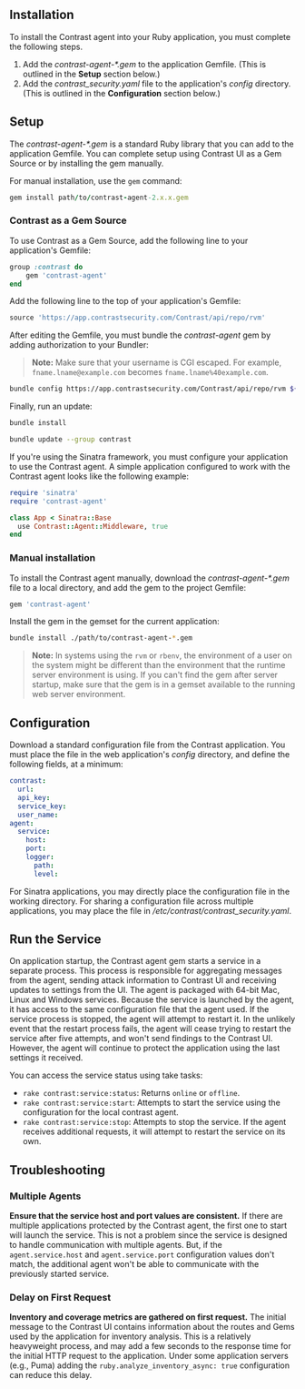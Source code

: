 <!--
title: "Ruby Agent Installation"
description: "Installing the Ruby Agent"
tags: "Ruby on Rails agent installation"
-->

## Installation

To install the Contrast agent into your Ruby application, you must complete the following steps.  

1. Add the <i>contrast-agent-*.gem</i> to the application Gemfile. (This is outlined in the <b>Setup</b> section below.) 
2. Add the *contrast_security.yaml* file to the application's *config* directory. (This is outlined in the **Configuration** section below.)

## Setup

The <i>contrast-agent-*.gem</i> is a standard Ruby library that you can add to the application Gemfile. You can complete setup using Contrast UI as a Gem Source or by installing the gem manually. 

For manual installation, use the `gem` command:

``` ruby
gem install path/to/contrast-agent-2.x.x.gem
```

### Contrast as a Gem Source

To use Contrast as a Gem Source, add the following line to your application's Gemfile:

``` ruby
group :contrast do
    gem 'contrast-agent'
end
```

Add the following line to the top of your application's Gemfile:

``` ruby
source 'https://app.contrastsecurity.com/Contrast/api/repo/rvm'
```

After editing the Gemfile, you must bundle the *contrast-agent* gem by adding authorization to your Bundler:

> **Note:** Make sure that your username is CGI escaped. For example, `fname.lname@example.com` becomes `fname.lname%40example.com`.

``` bash
bundle config https://app.contrastsecurity.com/Contrast/api/repo/rvm ${username}:${service_key}
```

Finally, run an update:

``` bash
bundle install
```

``` bash
bundle update --group contrast
```

If you're using the Sinatra framework, you must configure your application to use the Contrast agent. A simple application configured to work with the Contrast agent looks like the following example:

``` ruby
require 'sinatra'
require 'contrast-agent'

class App < Sinatra::Base
  use Contrast::Agent::Middleware, true
end
```

### Manual installation

To install the Contrast agent manually, download the <i>contrast-agent-*.gem</i> file to a local directory, and add the gem to the project Gemfile:

``` ruby
gem 'contrast-agent'
```

Install the gem in the gemset for the current application:

``` bash
bundle install ./path/to/contrast-agent-*.gem
``` 

> **Note:** In systems using the `rvm` or `rbenv`, the environment of a user on the system might be different than the environment that the runtime server environment is using. If you can't find the gem after server startup, make sure that the gem is in a gemset available to the running web server environment. 

## Configuration

Download a standard configuration file from the Contrast application. You must place the file in the web application's *config* directory, and define the following fields, at a minimum:

``` yaml
contrast:
  url: 
  api_key:
  service_key:
  user_name:
agent:
  service:
    host: 
    port:
    logger:
      path: 
      level:
```

For Sinatra applications, you may directly place the configuration file in the working directory. For sharing a configuration file across multiple applications, you may place the file in */etc/contrast/contrast_security.yaml*.

## Run the Service

On application startup, the Contrast agent gem starts a service in a separate process. This process is responsible for aggregating messages from the agent, sending attack information to Contrast UI and receiving updates to settings from the UI. The agent is packaged with 64-bit Mac, Linux and Windows services. Because the service is launched by the agent, it has access to the same configuration file that the agent used. If the service process is stopped, the agent will attempt to restart it. In the unlikely event that the restart process fails, the agent will cease trying to restart the service after five attempts, and won't send findings to the Contrast UI. However, the agent will continue to protect the application using the last settings it received. 

You can access the service status using take tasks:

* `rake contrast:service:status`: Returns `online` or `offline`.
* `rake contrast:service:start`: Attempts to start the service using the configuration for the local contrast agent.
* `rake contrast:service:stop`: Attempts to stop the service. If the agent receives additional requests, it will attempt to restart the service on its own.

## Troubleshooting 

### Multiple Agents

**Ensure that the service host and port values are consistent.** If there are multiple applications protected by the Contrast agent, the first one to start will launch the service. This is not a problem since the service is designed to handle communication with multiple agents. But, if the `agent.service.host` and `agent.service.port` configuration values don't match,  the additional agent won't be able to communicate with the previously started service.

### Delay on First Request

**Inventory and coverage metrics are gathered on first request.** The initial message to the Contrast UI contains information about the routes and Gems used by the application for inventory analysis. This is a relatively heavyweight process, and may add a few seconds to the response time for the initial HTTP request to the application. Under some application servers (e.g., Puma) adding the `ruby.analyze_inventory_async: true` configuration can reduce this delay.

